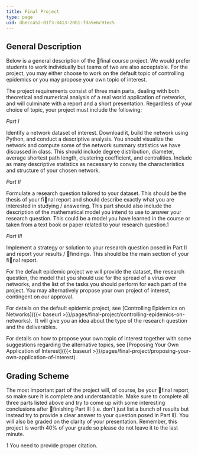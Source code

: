 ```yaml
---
title: Final Project
type: page
uid: dbecca52-01f3-8413-20b1-fda5e6c91ec5
---
```


General Description
-------------------

Below is a general description of the final course project. We would prefer students to work individually but teams of two are also acceptable. For the project, you may either choose to work on the default topic of controlling epidemics or you may propose your own topic of interest.

The project requirements consist of three main parts, dealing with both theoretical and numerical analysis of a real world application of networks, and will culminate with a report and a short presentation. Regardless of your choice of topic, your project must include the following:

_Part I_

Identify a network dataset of interest. Download it, build the network using Python, and conduct a descriptive analysis. You should visualize the network and compute some of the network summary statistics we have discussed in class. This should include degree distribution, diameter, average shortest path length, clustering coefficient, and centralities. Include as many descriptive statistics as necessary to convey the characteristics and structure of your chosen network.

_Part II_

Formulate a research question tailored to your dataset. This should be the thesis of your final report and should describe exactly what you are interested in studying / answering. This part should also include the description of the mathematical model you intend to use to answer your research question. This could be a model you have learned in the course or taken from a text book or paper related to your research question.1

_Part III_

Implement a strategy or solution to your research question posed in Part II and report your results / findings. This should be the main section of your final report.

For the default epidemic project we will provide the dataset, the research question, the model that you should use for the spread of a virus over networks, and the list of the tasks you should perform for each part of the project. You may alternatively propose your own project of interest, contingent on our approval.

For details on the default epidemic project, see [Controlling Epidemics on Networks]({{< baseurl >}}/pages/final-project/controlling-epidemics-on-networks).  It will give you an idea about the type of the research question and the deliverables.

For details on how to propose your own topic of interest together with some suggestions regarding the alternative topics, see [Proposing Your Own Application of Interest]({{< baseurl >}}/pages/final-project/proposing-your-own-application-of-interest).

Grading Scheme
--------------

The most important part of the project will, of course, be your final report, so make sure it is complete and understandable. Make sure to complete all three parts listed above and try to come up with some interesting conclusions after finishing Part III (i.e. don't just list a bunch of results but instead try to provide a clear answer to your question posed in Part II). You will also be graded on the clarity of your presentation. Remember, this project is worth 40% of your grade so please do not leave it to the last minute.

1 You need to provide proper citation.